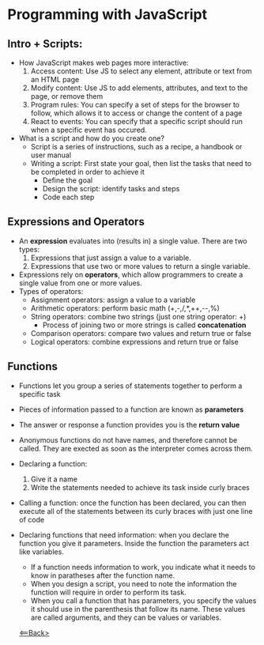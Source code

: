 # Programming with JavaScript

## Intro + Scripts:
- How JavaScript makes web pages more interactive:
  1. Access content: Use JS to select any element, attribute or text from an HTML page
  1. Modify content: Use JS to add elements, attributes, and text to the page, or remove them
  1. Program rules: You can specify a set of steps for the browser to follow, which allows it to access or change the content of a page
  1. React to events: You can specify that a specific script should run when a specific event has occured.
- What is a script and how do you create one?
  - Script is a series of instructions, such as a recipe, a handbook or user manual
  - Writing a script: First state your goal, then list the tasks that need to be completed in order to achieve it
    - Define the goal
    - Design the script: identify tasks and steps
    - Code each step

## Expressions and Operators
- An **expression** evaluates into (results in) a single value. There are two types:
  1. Expressions that just assign a value to a variable.
  1. Expressions that use two or more values to return a single variable.
- Expressions rely on **operators**, which allow programmers to create a single value from one or more values.
- Types of operators:
  - Assignment operators: assign a value to a variable
  - Arithmetic operators: perform basic math (+,-,/,*,++,--,%)
  - String operators: combine two strings (just one string operator: +)
    - Process of joining two or more strings is called **concatenation**
  - Comparison operators: compare two values and return true or false
  - Logical operators: combine expressions and return true or false

## Functions
- Functions let you group a series of statements together to perform a specific task
- Pieces of information passed to a function are known as **parameters**
- The answer or response a function provides you is the **return value**
- Anonymous functions do not have names, and therefore cannot be called. They are exected as soon as the interpreter comes across them. 
- Declaring a function:
  1. Give it a name
  1. Write the statements needed to achieve its task inside curly braces
- Calling a function: once the function has been declared, you can then execute all of the statements between its curly braces with just one line of code
- Declaring functions that need information: when you declare the function you give it parameters. Inside the function the parameters act like variables.
  - If a function needs information to work, you indicate what it needs to know in paratheses after the function name.
  - When you design a script, you need to note the information the function will require in order to perform its task.
  - When you call a function that has parameters, you specify the values it should use in the parenthesis that follow its name. These values are called arguments, and they can be values or variables.


  [<==Back>](code102contents.md)